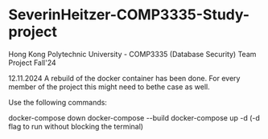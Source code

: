 # SeverinHeitzer-COMP3335-Study-project

Hong Kong Polytechnic University - COMP3335 (Database Security) Team Project Fall'24

12.11.2024 A rebuild of the docker container has been done. For every member of the project this might need to bethe case as well.

Use the following commands:

docker-compose down
docker-compose --build
docker-compose up -d (-d flag to run without blocking the terminal)
